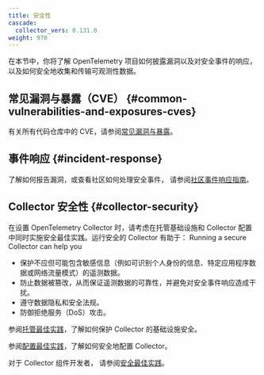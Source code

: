 ```yaml
---
title: 安全性
cascade:
  collector_vers: 0.131.0
weight: 970
---
```


在本节中，你将了解 OpenTelemetry 项目如何披露漏洞以及对安全事件的响应，以及如何安全地收集和传输可观测性数据。

## 常见漏洞与暴露（CVE） {#common-vulnerabilities-and-exposures-cves}

有关所有代码仓库中的 CVE，请参阅[常见漏洞与暴露](cve/)。

## 事件响应 {#incident-response}

了解如何报告漏洞，或查看社区如何处理安全事件，
请参阅[社区事件响应指南](security-response/)。

## Collector 安全性 {#collector-security}

在设置 OpenTelemetry Collector 时，请考虑在托管基础设施和 Collector
配置中同时实施安全最佳实践。运行安全的 Collector 有助于：
Running a secure Collector can help you

- 保护不应但可能包含敏感信息（例如可识别个人身份的信息、特定应用程序数据或网络流量模式）的遥测数据。
- 防止数据被篡改，从而保证遥测数据的可靠性，并避免对安全事件响应造成干扰。
- 遵守数据隐私和安全法规。
- 防御拒绝服务（DoS）攻击。

参阅[托管最佳实践](hosting-best-practices/)，了解如何保护 Collector 的基础设施安全。

参阅[配置最佳实践](config-best-practices/)，了解如何安全地配置 Collector。

对于 Collector 组件开发者，
请参阅[安全最佳实践](https://github.com/open-telemetry/opentelemetry-collector/blob/main/docs/security-best-practices.md)。
